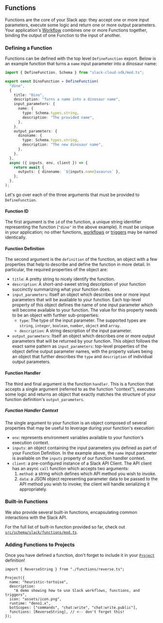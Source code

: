## Functions

Functions are the core of your Slack app: they accept one or more input parameters, execute some logic and return one or more output parameters. Your application's [Workflow][workflows] combines one or more Functions together, binding the output of one Function to the input of another.

### Defining a Function

Functions can be defined with the top level `DefineFunction` export. Below is an example function that turns a `name` input parameter into a dinosaur name:

```ts
import { DefineFunction, Schema } from "slack-cloud-sdk/mod.ts";

export const DinoFunction = DefineFunction(
  "dino",
  {
    title: "Dino",
    description: "Turns a name into a dinosaur name",
    input_parameters: {
      name: {
        type: Schema.types.string,
        description: "The provided name",
      },
    },
    output_parameters: {
      dinoname: {
        type: Schema.types.string,
        description: "The new dinosaur name",
      },
    },
  },
  async ({ inputs, env, client }) => {
    return await {
      outputs: { dinoname: `${inputs.name}asaurus` },
    };
  },
);
```

Let's go over each of the three arguments that must be provided to `DefineFunction`.

#### Function ID

The first argument is the `id` of the function, a unique string identifier representing the function (`"dino"` in the above example). It must be unique in your application; no other functions, [workflows][workflows] or [triggers][triggers] may be named identically.

#### Function Definition

The second argument is the `definition` of the function, an object with a few properties that help to describe and define the function in more detail. In particular, the required properties of the object are:

- `title`: A pretty string to nicely identify the function.
- `description`: A short-and-sweet string description of your function succinctly summarizing what your function does.
- `input_parameters`: Itself an object which describes one or more input parameters that will be available to your function. Each top-level property of this object defines the name of one input parameter which will become available to your function. The value for this property needs to be an object with further sub-properties:
  - `type`: The type of the input parameter. The supported types are `string`, `integer`, `boolean`, `number`, `object` and `array`.
  - `description`: A string description of the input parameter.
- `output_parameters`: Itself an object which describes one or more output parameters that will be returned by your function. This object follows the exact same pattern as `input_parameters`: top-level properties of the object define output parameter names, with the property values being an object that further describes the `type` and `description` of individual output parameters.

#### Function Handler

The third and final argument is the function `handler`. This is a function that accepts a single argument (referred to as the function "context"), executes some logic and returns an object that exactly matches the structure of your function definition's `output_parameters`.

##### Function Handler Context

The single argument to your function is an object composed of several properties that may be useful to leverage during your function's execution:

- `env`: represents environment variables available to your function's execution context.
- `inputs`: an object containing the input parameters you defined as part of your Function Definition. In the example above, the `name` input parameter is available on the `inputs` property of our function handler context.
- `client`: a pre-configured instance of a Slack API Client. The API client has an async `call` function which accepts two arguments:
  1. `method`: a string which defines which API method you wish to invoke.
  2. `data`: a JSON object representing parameter data to be passed to the API method you wish to invoke; the client will handle serializing it appropriately.

### Built-in Functions

We also provide several built-in functions, encapsulating common interactions with the Slack API.

For the full list of built-in function provided so far, check out [`src/schema/slack/functions/mod.ts`](../src/schema/slack/functions/mod.ts).

### Adding Functions to Projects

Once you have defined a function, don't forget to include it in your [`Project`][project] definition!

    import { ReverseString } from "./functions/reverse.ts";

    Project({
      name: "heuristic-tortoise",
      description:
        "A demo showing how to use Slack workflows, functions, and triggers",
      icon: "assets/icon.png",
      runtime: "deno1.x",
      botScopes: ["commands", "chat:write", "chat:write.public"],
      functions: [ReverseString], // <-- don't forget this!
    });

[triggers]: ./triggers.md
[workflows]: ./workflows.md
[project]: ./project.md
